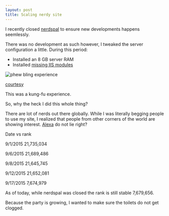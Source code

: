 ```yaml
---
layout: post
title: Scaling nerdy site
---
```


I recently closed [nerdspal](http://blogx.nerdspal.com/nerdspal-closed/) to ensure new developments happens seemlessly.

There was no development as such however, I tweaked the server configuration a little. During this period:

 - Installed an 8 GB server RAM
 - Installed [missing IIS modules](http://blogx.nerdspal.com/launch-pre-requisites/)
 
![phew bling experience](http://www.quickmeme.com/img/19/1945d4a46c706ca44f8987302c422d93b1555ca63fbcecdc4beed53bee970998.jpg)

[courtesy](http://www.quickmeme.com)

This was a kung-fu experience.

So, why the heck I did this whole thing?

There are lot of nerds out there globally. While I was literally begging people to use my site, I realized that people from other corners of the world are showing interest. [Alexa](http://www.alexa.com/siteinfo/nerdspal.com) do not lie right?

Date vs rank

9/1/2015 21,735,034

9/6/2015 21,689,486

9/8/2015 21,645,745

9/12/2015 21,652,081

9/17/2015 7,674,979

As of today, while nerdspal was closed the rank is still stable 7,679,656.

Because the party is growing, I wanted to make sure the toilets do not get clogged.
